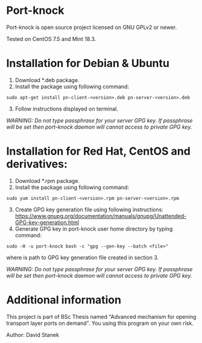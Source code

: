 # Port-knock
Port-knock is open source project licensed on GNU GPLv2 or newer. <br />

Tested on CentOS 7.5 and Mint 18.3.

# Installation for Debian & Ubuntu
1. Download *.deb package.
2. Install the package using following command:
```
sudo apt-get install pn-client-<version>.deb pn-server-<version>.deb
```
3. Follow instructions displayed on terminal.

*WARNING:
Do not type passphrase for your server GPG key. If passphrase will be set then port-knock daemon
will cannot access to private GPG key.*

# Installation for Red Hat, CentOS and derivatives:
1. Download *.rpm package.
2. Install the package using following command:
```
sudo yum install pn-client-<version>.rpm pn-server-<version>.rpm
```
3. Create GPG key generation file using following instructions: https://www.gnupg.org/documentation/manuals/gnupg/Unattended-GPG-key-generation.html
4. Generate GPG key in port-knock user home directory by typing command:
```
sudo -H -u port-knock bash -c "gpg --gen-key --batch <file>"
```
where <file> is path to GPG key generation file created in section 3.

*WARNING:
Do not type passphrase for your server GPG key. If passphrase will be set then port-knock daemon
will cannot access to private GPG key.*

# Additional information
This project is part of BSc Thesis named "Advanced mechanism for opening transport layer ports on demand". You using this program on your own risk.

Author: David Stanek
